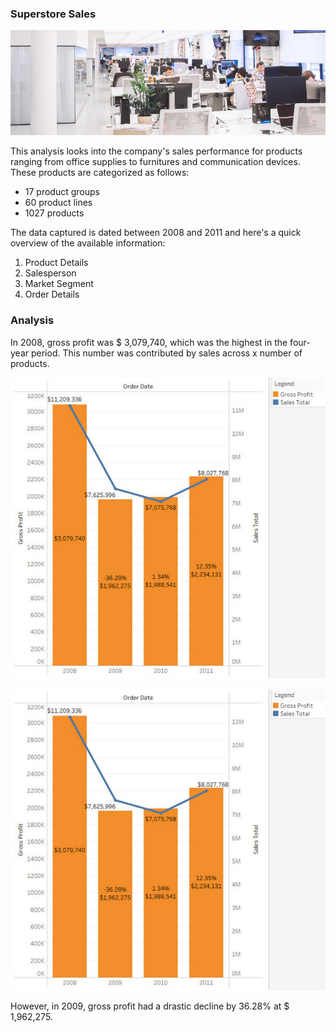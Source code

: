### Superstore Sales

<a href="https://www.pexels.com/photo/white-plastic-chairs-and-tables-in-white-room-3778619/">![](/visuals/header_superstore.jpg "Photo by Polina Zimmerman")</a>


This analysis looks into the company's sales performance for products ranging from office supplies to furnitures and communication devices. These products are categorized as follows:

* 17 product groups
* 60 product lines
* 1027 products

The data captured is dated between 2008 and 2011 and here's a quick overview of the available information:
1. Product Details
2. Salesperson
3. Market Segment
4. Order Details

### Analysis

In 2008, gross profit was $ 3,079,740, which was the highest in the four-year period. This number was contributed by sales across x number of products.

![](https://github.com/atikahmd/Superstore-Sales/blob/main/visuals/sales_profit.jpg "Total Sales vs Gross Profit")

![](https://github.com/atikahmd/Superstore-Sales/blob/a2e54545f8de53eed5fd0feda6db79cc073fa28c/visuals/sales_profit.jpg "Total Sales vs Gross Profit")




However, in 2009, gross profit had a drastic decline by 36.28% at $ 1,962,275.

